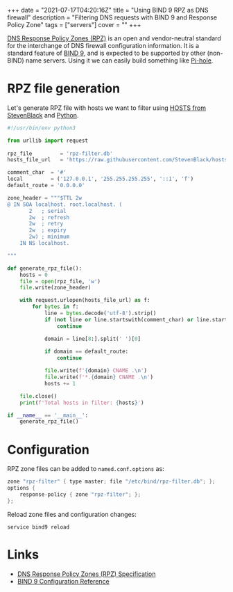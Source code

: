 +++
date = "2021-07-17T04:20:16Z"
title = "Using BIND 9 RPZ as DNS firewall"
description = "Filtering DNS requests with BIND 9 and Response Policy Zone"
tags = ["servers"]
cover = ""
+++

[DNS Response Policy Zones (RPZ)](https://kb.isc.org/docs/aa-00525) is an open and vendor-neutral standard for the interchange of DNS firewall configuration information. It is a standard feature of [BIND 9](https://www.isc.org/bind/), and is expected to be supported by other (non-BIND) name servers. Using it we can easily build something like [Pi-hole](https://pi-hole.net/).

# RPZ file generation
Let's generate RPZ file with hosts we want to filter using [HOSTS from StevenBlack](https://github.com/StevenBlack/hosts) and [Python](https://www.python.org/).

```python
#!/usr/bin/env python3

from urllib import request
    
rpz_file         = 'rpz-filter.db'
hosts_file_url   = 'https://raw.githubusercontent.com/StevenBlack/hosts/master/hosts'

comment_char  = '#'
local         = ('127.0.0.1', '255.255.255.255', '::1', 'f')
default_route = '0.0.0.0'

zone_header = """$TTL 2w
@ IN SOA localhost. root.localhost. (
       2   ; serial 
       2w  ; refresh 
       2w  ; retry 
       2w  ; expiry 
       2w) ; minimum 
    IN NS localhost.

"""

def generate_rpz_file():
    hosts = 0
    file = open(rpz_file, 'w')
    file.write(zone_header)

    with request.urlopen(hosts_file_url) as f:
        for bytes in f:
            line = bytes.decode('utf-8').strip()
            if (not line or line.startswith(comment_char) or line.startswith(local)):
                continue

            domain = line[8:].split(' ')[0]
            
            if domain == default_route:
                continue

            file.write(f'{domain} CNAME .\n')
            file.write(f'*.{domain} CNAME .\n')
            hosts += 1

    file.close()
    print(f'Total hosts in filter: {hosts}')

if __name__ == '__main__':
    generate_rpz_file()
```


# Configuration
RPZ zone files can be added to ```named.conf.options``` as:
```c
zone "rpz-filter" { type master; file "/etc/bind/rpz-filter.db"; };
options {
    response-policy { zone "rpz-filter"; };
};
```
Reload zone files and configuration changes:

```
service bind9 reload
```

# Links
* [DNS Response Policy Zones (RPZ) Specification](https://tools.ietf.org/id/draft-vixie-dnsop-dns-rpz-00.html)
* [BIND 9 Configuration Reference](https://bind9.readthedocs.io/en/latest/reference.html)